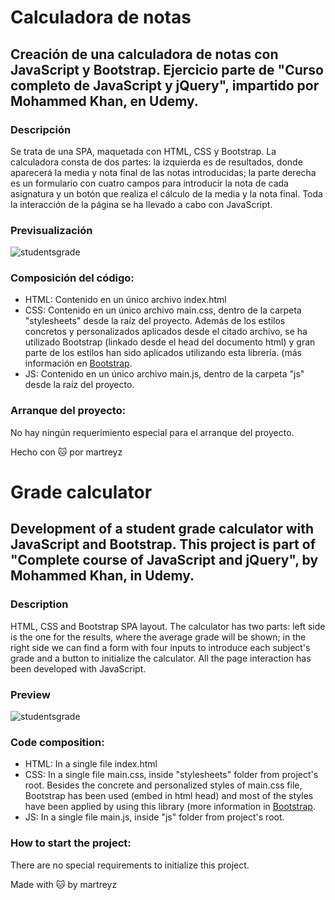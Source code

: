 # Calculadora de notas
## Creación de una calculadora de notas con JavaScript y Bootstrap. Ejercicio parte de "Curso completo de JavaScript y jQuery", impartido por Mohammed Khan, en Udemy.


### Descripción

Se trata de una SPA, maquetada con HTML, CSS y Bootstrap. La calculadora consta de dos partes: la izquierda es de resultados, donde aparecerá la media y nota final de las notas introducidas; la parte derecha es un formulario con cuatro campos para introducir la nota de cada asignatura y un botón que realiza el cálculo de la media y la nota final. 
Toda la interacción de la página se ha llevado a cabo con JavaScript. 

### Previsualización

![studentsgrade](https://user-images.githubusercontent.com/69849664/104757290-29cfee80-575d-11eb-8d05-e770691bb430.png)

### Composición del código:

- HTML: Contenido en un único archivo index.html
- CSS: Contenido en un único archivo main.css, dentro de la carpeta "stylesheets" desde la raíz del proyecto. 
Además de los estilos concretos y personalizados aplicados desde el citado archivo, se ha utilizado Bootstrap (linkado desde el head del documento html) y gran parte de los estilos han sido aplicados utilizando esta librería. (más información en [Bootstrap](https://getbootstrap.com/).
- JS: Contenido en un único archivo main.js, dentro de la carpeta  "js" desde la raíz del proyecto.

### Arranque del proyecto:

No hay ningún requerimiento especial para el arranque del proyecto. 


Hecho con :cat: por martreyz



# Grade calculator
## Development of a student grade calculator with JavaScript and Bootstrap. This project is part of "Complete course of JavaScript and jQuery", by Mohammed Khan, in Udemy.


### Description

HTML, CSS and Bootstrap SPA layout. The calculator has two parts: left side is the one for the results, where the average grade will be shown; in the right side we can find a form with four inputs to introduce each subject's grade and a button to initialize the calculator.
All the page interaction has been developed with JavaScript.

### Preview

![studentsgrade](https://user-images.githubusercontent.com/69849664/104757290-29cfee80-575d-11eb-8d05-e770691bb430.png)

### Code composition:

- HTML: In a single file index.html
- CSS: In a single file main.css, inside "stylesheets" folder from project's root.
Besides the concrete and personalized styles of main.css file, Bootstrap has been used (embed in html head) and most of the styles have been applied by using this library (more information in [Bootstrap](https://getbootstrap.com/).
- JS: In a single file main.js, inside "js" folder from project's root.

### How to start the project:

There are no special requirements to initialize this project.


Made with :cat: by martreyz
